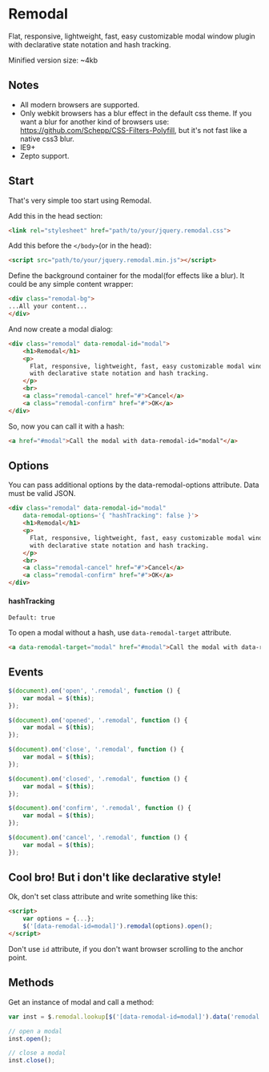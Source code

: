 Remodal
=======

Flat, responsive, lightweight, fast, easy customizable modal window plugin with declarative state notation and hash tracking.

Minified version size: ~4kb

## Notes
* All modern browsers are supported.
* Only webkit browsers has a blur effect in the default css theme. If you want a blur for another kind of browsers use: https://github.com/Schepp/CSS-Filters-Polyfill, but it's not fast like a native css3 blur.
* IE9+
* Zepto support.

## Start

That's very simple too start using Remodal.

Add this in the head section:
```html
<link rel="stylesheet" href="path/to/your/jquery.remodal.css">
```

Add this before the `</body>`(or in the head):
```html
<script src="path/to/your/jquery.remodal.min.js"></script>
```

Define the background container for the modal(for effects like a blur). It could be any simple content wrapper:
```html
<div class="remodal-bg">
...All your content...
</div>
```

And now create a modal dialog:
```html
<div class="remodal" data-remodal-id="modal">
    <h1>Remodal</h1>
    <p>
      Flat, responsive, lightweight, fast, easy customizable modal window plugin
      with declarative state notation and hash tracking.
    </p>
    <br>
    <a class="remodal-cancel" href="#">Cancel</a>
    <a class="remodal-confirm" href="#">OK</a>
</div>
```

So, now you can call it with a hash:
```html
<a href="#modal">Call the modal with data-remodal-id="modal"</a>
```

## Options

You can pass additional options by the data-remodal-options attribute. Data must be valid JSON.
```html
<div class="remodal" data-remodal-id="modal"
    data-remodal-options='{ "hashTracking": false }'>
    <h1>Remodal</h1>
    <p>
      Flat, responsive, lightweight, fast, easy customizable modal window plugin
      with declarative state notation and hash tracking.
    </p>
    <br>
    <a class="remodal-cancel" href="#">Cancel</a>
    <a class="remodal-confirm" href="#">OK</a>
</div>
```

#### hashTracking
`Default: true`

To open a modal without a hash, use `data-remodal-target` attribute. 
```html
<a data-remodal-target="modal" href="#modal">Call the modal with data-remodal-id="modal"</a>
```

## Events

```js
$(document).on('open', '.remodal', function () {
    var modal = $(this);
});

$(document).on('opened', '.remodal', function () {
    var modal = $(this);
});

$(document).on('close', '.remodal', function () {
    var modal = $(this);
});

$(document).on('closed', '.remodal', function () {
    var modal = $(this);
});

$(document).on('confirm', '.remodal', function () {
    var modal = $(this);
});

$(document).on('cancel', '.remodal', function () {
    var modal = $(this);
});
```

## Cool bro! But i don't like declarative style!

Ok, don't set class attribute and write something like this:
```html
<script>
    var options = {...};
    $('[data-remodal-id=modal]').remodal(options).open();
</script>
```
Don't use `id` attribute, if you don't want browser scrolling to the anchor point.

## Methods

Get an instance of modal and call a method:
```js
var inst = $.remodal.lookup[$('[data-remodal-id=modal]').data('remodal')];

// open a modal
inst.open();

// close a modal
inst.close();
```